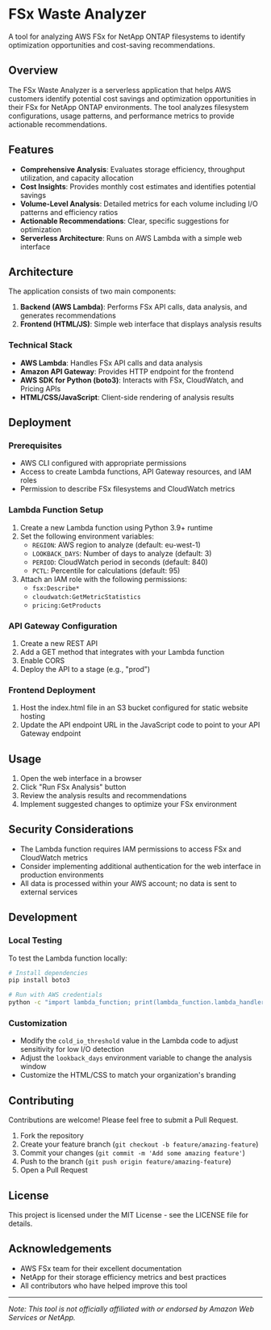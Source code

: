 # FSx Waste Analyzer

A tool for analyzing AWS FSx for NetApp ONTAP filesystems to identify optimization opportunities and cost-saving recommendations.

## Overview

The FSx Waste Analyzer is a serverless application that helps AWS customers identify potential cost savings and optimization opportunities in their FSx for NetApp ONTAP environments. The tool analyzes filesystem configurations, usage patterns, and performance metrics to provide actionable recommendations.

## Features

- **Comprehensive Analysis**: Evaluates storage efficiency, throughput utilization, and capacity allocation
- **Cost Insights**: Provides monthly cost estimates and identifies potential savings
- **Volume-Level Analysis**: Detailed metrics for each volume including I/O patterns and efficiency ratios
- **Actionable Recommendations**: Clear, specific suggestions for optimization
- **Serverless Architecture**: Runs on AWS Lambda with a simple web interface

## Architecture

The application consists of two main components:

1. **Backend (AWS Lambda)**: Performs FSx API calls, data analysis, and generates recommendations
2. **Frontend (HTML/JS)**: Simple web interface that displays analysis results

### Technical Stack

- **AWS Lambda**: Handles FSx API calls and data analysis
- **Amazon API Gateway**: Provides HTTP endpoint for the frontend
- **AWS SDK for Python (boto3)**: Interacts with FSx, CloudWatch, and Pricing APIs
- **HTML/CSS/JavaScript**: Client-side rendering of analysis results

## Deployment

### Prerequisites

- AWS CLI configured with appropriate permissions
- Access to create Lambda functions, API Gateway resources, and IAM roles
- Permission to describe FSx filesystems and CloudWatch metrics

### Lambda Function Setup

1. Create a new Lambda function using Python 3.9+ runtime
2. Set the following environment variables:
   - `REGION`: AWS region to analyze (default: eu-west-1)
   - `LOOKBACK_DAYS`: Number of days to analyze (default: 3)
   - `PERIOD`: CloudWatch period in seconds (default: 840)
   - `PCTL`: Percentile for calculations (default: 95)
3. Attach an IAM role with the following permissions:
   - `fsx:Describe*`
   - `cloudwatch:GetMetricStatistics`
   - `pricing:GetProducts`

### API Gateway Configuration

1. Create a new REST API
2. Add a GET method that integrates with your Lambda function
3. Enable CORS
4. Deploy the API to a stage (e.g., "prod")

### Frontend Deployment

1. Host the index.html file in an S3 bucket configured for static website hosting
2. Update the API endpoint URL in the JavaScript code to point to your API Gateway endpoint

## Usage

1. Open the web interface in a browser
2. Click "Run FSx Analysis" button
3. Review the analysis results and recommendations
4. Implement suggested changes to optimize your FSx environment

## Security Considerations

- The Lambda function requires IAM permissions to access FSx and CloudWatch metrics
- Consider implementing additional authentication for the web interface in production environments
- All data is processed within your AWS account; no data is sent to external services

## Development

### Local Testing

To test the Lambda function locally:

```bash
# Install dependencies
pip install boto3

# Run with AWS credentials
python -c "import lambda_function; print(lambda_function.lambda_handler({}, {}))"
```

### Customization

- Modify the `cold_io_threshold` value in the Lambda code to adjust sensitivity for low I/O detection
- Adjust the `lookback_days` environment variable to change the analysis window
- Customize the HTML/CSS to match your organization's branding

## Contributing

Contributions are welcome! Please feel free to submit a Pull Request.

1. Fork the repository
2. Create your feature branch (`git checkout -b feature/amazing-feature`)
3. Commit your changes (`git commit -m 'Add some amazing feature'`)
4. Push to the branch (`git push origin feature/amazing-feature`)
5. Open a Pull Request

## License

This project is licensed under the MIT License - see the LICENSE file for details.

## Acknowledgements

- AWS FSx team for their excellent documentation
- NetApp for their storage efficiency metrics and best practices
- All contributors who have helped improve this tool

---

*Note: This tool is not officially affiliated with or endorsed by Amazon Web Services or NetApp.*